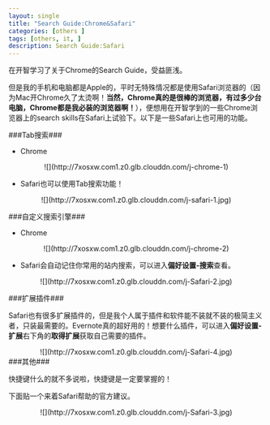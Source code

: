 ```yaml
---
layout: single
title: "Search Guide:Chrome&Safari"
categories: [others ]
tags: [others, it, ]
description: Search Guide:Safari
---
```

在开智学习了关于Chrome的Search Guide，受益匪浅。

但是我的手机和电脑都是Apple的，平时无特殊情况都是使用Safari浏览器的（因为Mac开Chrome久了太烫啊！**当然，Chrome真的是很棒的浏览器，有过多少台电脑，Chrome都是我必装的浏览器啊！**），便想用在开智学到的一些Chrome浏览器上的search skills在Safari上试验下。以下是一些Safari上也可用的功能。

###Tab搜索###
- Chrome

<center>
![](http://7xosxw.com1.z0.glb.clouddn.com/j-chrome-1)
</center>

- Safari也可以使用Tab搜索功能！

<center>
![](http://7xosxw.com1.z0.glb.clouddn.com/j-safari-1.jpg)
</center>

###自定义搜索引擎###

- Chrome

<center>
![](http://7xosxw.com1.z0.glb.clouddn.com/j-chrome-2)
</center>

- Safari会自动记住你常用的站内搜索，可以进入**偏好设置-搜索**查看。

<center>
![](http://7xosxw.com1.z0.glb.clouddn.com/j-Safari-2.jpg)
</center>

###扩展插件###

Safari也有很多扩展插件的，但是我个人属于插件和软件能不装就不装的极简主义者，只装最需要的。Evernote真的超好用的！想要什么插件，可以进入**偏好设置-扩展**右下角的**取得扩展**获取自己需要的插件。

<center>
![](http://7xosxw.com1.z0.glb.clouddn.com/j-Safari-4.jpg)
</center>
###其他###

快捷键什么的就不多说啦，快捷键是一定要掌握的！

下面贴一个来着Safari帮助的官方建议。
<center>
![](http://7xosxw.com1.z0.glb.clouddn.com/j-Safari-3.jpg)
</center>

